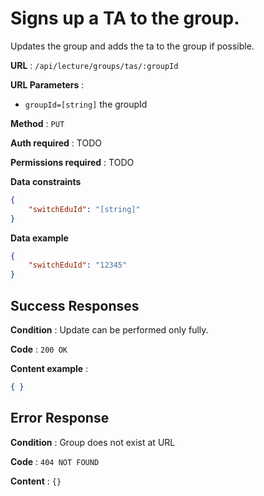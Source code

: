 # Signs up a TA to the group.

Updates the group and adds the ta to the group if possible.

**URL** : `/api/lecture/groups/tas/:groupId`

**URL Parameters** :
- `groupId=[string]` the groupId

**Method** : `PUT`

**Auth required** : TODO

**Permissions required** : TODO

**Data constraints**

```json
{
    "switchEduId": "[string]"
}
```

**Data example** 

```json
{
    "switchEduId": "12345"
}
```

## Success Responses

**Condition** : Update can be performed only fully.

**Code** : `200 OK`

**Content example** : 

```json
{ }
```

## Error Response

**Condition** : Group does not exist at URL

**Code** : `404 NOT FOUND`

**Content** : `{}`